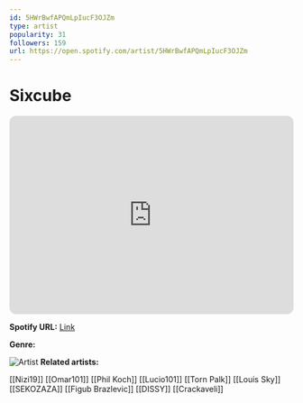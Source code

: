 ```yaml
---
id: 5HWrBwfAPQmLpIucF3OJZm
type: artist
popularity: 31
followers: 159
url: https://open.spotify.com/artist/5HWrBwfAPQmLpIucF3OJZm
---
```

# Sixcube

<iframe style="border-radius:12px" src="https://open.spotify.com/embed/artist/5HWrBwfAPQmLpIucF3OJZm" width="100%" height="352" frameBorder="0" allowfullscreen="" allow="autoplay; clipboard-write; encrypted-media; fullscreen; picture-in-picture" loading="lazy"></iframe>

**Spotify URL:** [Link](https://open.spotify.com/artist/5HWrBwfAPQmLpIucF3OJZm)

**Genre:** 

![Artist](https://i.scdn.co/image/ab6761610000e5ebac77bd06221040c3512653f1)
**Related artists:**

[[Nizi19]]
[[Omar101]]
[[Phil Koch]]
[[Lucio101]]
[[Torn Palk]]
[[Louis Sky]]
[[SEKOZAZA]]
[[Figub Brazlevic]]
[[DISSY]]
[[Crackaveli]]
